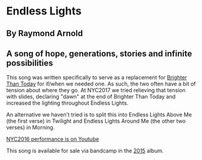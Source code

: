 #  Endless Lights
## By Raymond Arnold
## A song of hope, generations, stories and infinite possibilities

This song was written specifically to serve as a replacement for
[Brighter Than Today](../Brighter_Than_Today) for if/when we needed
one.  As such, the two often have a bit of tension about where they
go.  At NYC2017 we tried relieving that tension with slides, declaring
"dawn" at the end of Brighter Than Today and increased the lighting
throughout Endless Lights.

An alternative we haven't tried is to split this into Endless Lights
Above Me (the first verse) in Twilight and Endless Lights Around Me
(the other two verses) in Morning.

[NYC2016 performance is on Youtube](https://www.youtube.com/watch?v=kuwm4F1ZDL0&index=3&list=PL2kAZU4YexD8EtbrNfI6RP0rjsTAIYwK6)

This song is available for sale via bandcamp in the [2015](https://humanistculture.bandcamp.com/album/solstice-2015) album.
